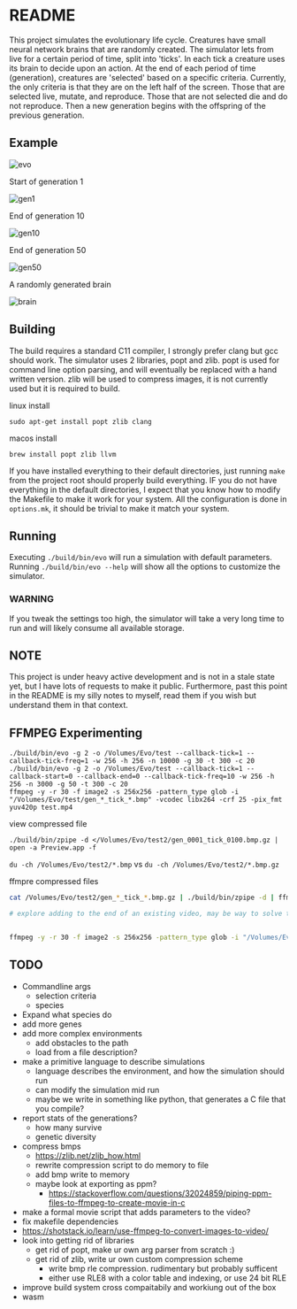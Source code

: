 # README

This project simulates the evolutionary life cycle. Creatures have small neural network brains that are randomly created. The simulator lets from live for a certain period of time, split into 'ticks'. In each tick a creature uses its brain to decide upon an action. At the end of each period of time (generation), creatures are 'selected' based on a specific criteria. Currently, the only criteria is that they are on the left half of the screen. Those that are selected live, mutate, and reproduce. Those that are not selected die and do not reproduce. Then a new generation begins with the offspring of the previous generation.

## Example

![evo](images/evo.gif)

Start of generation 1

![gen1](images/generation1.bmp)

End of generation 10

![gen10](images/generation10.bmp)

End of generation 50

![gen50](images/generation50.bmp)

A randomly generated brain

![brain](images/brain.png)

## Building

The build requires a standard C11 compiler, I strongly prefer clang but gcc should work. The simulator uses 2 libraries, popt and zlib. popt is used for command line option parsing, and will eventually be replaced with a hand written version. zlib will be used to compress images, it is not currently used but it is required to build.

linux install

```
sudo apt-get install popt zlib clang 
```

macos install

```
brew install popt zlib llvm
```

If you have installed everything to their default directories, just running `make` from the project root should properly build everything. IF you do not have everything in the default directories, I expect that you know how to modify the Makefile to make it work for your system. All the configuration is done in `options.mk`, it should be trivial to make it match your system.

## Running

Executing `./build/bin/evo` will run a simulation with default parameters. Running `./build/bin/evo --help` will show all the options to customize the simulator. 

### WARNING

If you tweak the settings too high, the simulator will take a very long time to run and will likely consume all available storage.

## NOTE

This project is under heavy active development and is not in a stale state yet, but I have lots of requests to make it public. Furthermore, past this point in the README is my silly notes to myself, read them if you wish but understand them in that context.

## FFMPEG Experimenting

```
./build/bin/evo -g 2 -o /Volumes/Evo/test --callback-tick=1 --callback-tick-freq=1 -w 256 -h 256 -n 10000 -g 30 -t 300 -c 20
./build/bin/evo -g 2 -o /Volumes/Evo/test --callback-tick=1 --callback-start=0 --callback-end=0 --callback-tick-freq=10 -w 256 -h 256 -n 3000 -g 50 -t 300 -c 20
ffmpeg -y -r 30 -f image2 -s 256x256 -pattern_type glob -i "/Volumes/Evo/test/gen_*_tick_*.bmp" -vcodec libx264 -crf 25 -pix_fmt yuv420p test.mp4
```

view compressed file
```
./build/bin/zpipe -d </Volumes/Evo/test2/gen_0001_tick_0100.bmp.gz | open -a Preview.app -f
```

`du -ch /Volumes/Evo/test2/*.bmp` vs `du -ch /Volumes/Evo/test2/*.bmp.gz`


ffmpre compressed files
```bash
cat /Volumes/Evo/test2/gen_*_tick_*.bmp.gz | ./build/bin/zpipe -d | ffmpeg -y -f image2pipe -r 30000/1001 -pix_fmt bgr24 -s 256x256 -c:v bmp -i - -c:v libx264 -crf 25 -pix_fmt yuv420p test2.mp4

# explore adding to the end of an existing video, may be way to solve the stream pipe problem


ffmpeg -y -r 30 -f image2 -s 256x256 -pattern_type glob -i "/Volumes/Evo/test/gen_*_tick_*.bmp" -vcodec libx264 -crf 25 -pix_fmt yuv420p test.mp4
```


## TODO

- Commandline args
  - selection criteria
  - species
- Expand what species do
- add more genes
- add more complex environments
  - add obstacles to the path
  - load from a file description?
- make a primitive language to describe simulations
  - language describes the environment, and how the simulation should run
  - can modify the simulation mid run
  - maybe we write in something like python, that generates a C file that you compile?
- report stats of the generations?
  - how many survive
  - genetic diversity
- compress bmps
  - https://zlib.net/zlib_how.html
  - rewrite compression script to do memory to file
  - add bmp write to memory
  - maybe look at exporting as ppm?
    - https://stackoverflow.com/questions/32024859/piping-ppm-files-to-ffmpeg-to-create-movie-in-c
- make a formal movie script that adds parameters to the video?
- fix makefile dependencies
- https://shotstack.io/learn/use-ffmpeg-to-convert-images-to-video/
- look into getting rid of libraries
  - get rid of popt, make ur own arg parser from scratch :)
  - get rid of zlib, write ur own custom compression scheme
    - write bmp rle compression. rudimentary but probably sufficent
    - either use RLE8 with a color table and indexing, or use 24 bit RLE
- improve build system cross compaitabily and workiung out of the box
- wasm
